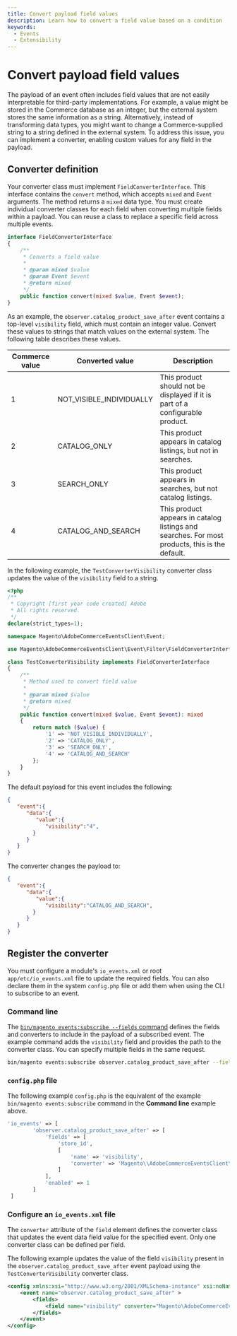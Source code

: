 ```yaml
---
title: Convert payload field values
description: Learn how to convert a field value based on a condition
keywords:
  - Events
  - Extensibility
---
```


# Convert payload field values

The payload of an event often includes field values that are not easily interpretable for third-party implementations. For example, a value might be stored in the Commerce database as an integer, but the external system stores the same information as a string. Alternatively, instead of transforming data types, you might want to change a Commerce-supplied string to a string defined in the external system. To address this issue, you can implement a converter, enabling custom values for any field in the payload.

## Converter definition

Your converter class must implement `FieldConverterInterface`. This interface contains the `convert` method, which accepts `mixed` and `Event` arguments. The method returns a `mixed` data type. You must create individual converter classes for each field when converting multiple fields within a payload. You can reuse a class to replace a specific field across multiple events.

```php
interface FieldConverterInterface
{
    /**
     * Converts a field value
     *
     * @param mixed $value
     * @param Event $event
     * @return mixed
     */
    public function convert(mixed $value, Event $event);
}
```

As an example, the `observer.catalog_product_save_after` event contains a top-level `visibility` field, which must contain an integer value. Convert these values to strings that match values on the external system. The following table describes these values.

Commerce value | Converted value | Description
--- | --- | ---
1 | NOT_VISIBLE_INDIVIDUALLY | This product should not be displayed if it is part of a configurable product.
2 | CATALOG_ONLY | This product appears in catalog listings, but not in searches.
3 | SEARCH_ONLY | This product appears in searches, but not catalog listings.
4 | CATALOG_AND_SEARCH | This product appears in catalog listings and searches. For most products, this is the default.

In the following example, the `TestConverterVisibility` converter class updates the value of the `visibility` field to a string.

```php
<?php
/**
 * Copyright [first year code created] Adobe
 * All rights reserved.
 */
declare(strict_types=1);

namespace Magento\AdobeCommerceEventsClient\Event;

use Magento\AdobeCommerceEventsClient\Event\Filter\FieldConverterInterface;

class TestConverterVisibility implements FieldConverterInterface
{
    /**
     * Method used to convert field value
     *
     * @param mixed $value
     * @return mixed
     */
    public function convert(mixed $value, Event $event): mixed
    {
        return match ($value) {
            '1' => 'NOT_VISIBLE_INDIVIDUALLY',
            '2' => 'CATALOG_ONLY',
            '3' => 'SEARCH_ONLY',
            '4' => 'CATALOG_AND_SEARCH'
        };
    }
}
```

The default payload for this event includes the following:

```json
{
   "event":{
      "data":{
         "value":{
            "visibility":"4",
        }
      }
   }
}
```

The converter changes the payload to:

```json
{
   "event":{
      "data":{
         "value":{
            "visibility":"CATALOG_AND_SEARCH",
        }
      }
   }
}
```

## Register the converter

You must configure a module's `io_events.xml` or root `app/etc/io_events.xml` file to update the required fields. You can also declare them in the system `config.php` file or add them when using the CLI to subscribe to an event.

### Command line

The [`bin/magento events:subscribe --fields` command](commands.md#subscribe-to-an-event) defines the fields and converters to include in the payload of a subscribed event. The example command adds the `visibility` field and provides the path to the converter class. You can specify multiple fields in the same request.

```bash
bin/magento events:subscribe observer.catalog_product_save_after --fields="store_id" --fields='{"name":"visibility", "converter": "Magento\AdobeCommerceEventsClient\Event\TestConverterVisibility"}'`
```

### `config.php` file

The following example `config.php` is the equivalent of the example `bin/magento events:subscribe` command in the **Command line** example above.

```php
'io_events' => [
        'observer.catalog_product_save_after' => [
            'fields' => [
                'store_id',
                [
                    'name' => 'visibility',
                    'converter' => 'Magento\\AdobeCommerceEventsClient\\Event\\TestConverterVisibility'
                ]
            ],
            'enabled' => 1
        ]
 ]       
```

### Configure an `io_events.xml` file

The `converter` attribute of the `field` element defines the converter class that updates the event data field value for the specified event. Only one converter class can be defined per field.

The following example updates the value of the field `visibility` present in the `observer.catalog_product_save_after` event payload using the `TestConverterVisibility` converter class.

```xml
<config xmlns:xsi="http://www.w3.org/2001/XMLSchema-instance" xsi:noNamespaceSchemaLocation="urn:magento:module-commerce-events-client/etc/io_events.xsd">
    <event name="observer.catalog_product_save_after" >
        <fields>
            <field name="visibility" converter="Magento\AdobeCommerceEventsClient\Event\TestConverterVisibility"/>
        </fields>
    </event>
</config>
```
